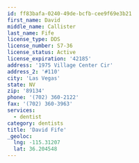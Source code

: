 ```yaml
---
id: ff83bafa-0240-49de-bcfb-cee9f69e3b21
first_name: David
middle_name: Callister
last_name: Fife
license_type: DDS
license_number: S7-36
license_status: Active
license_expiration: '42185'
address: '1975 Village Center Cir'
address_2: '#110'
city: 'Las Vegas'
state: NV
zip: '89134'
phone: '(702) 360-2122'
fax: '(702) 360-3963'
services:
  - dentist
category: dentists
title: 'David Fife'
_geoloc:
  lng: -115.31207
  lat: 36.204548
---
```


